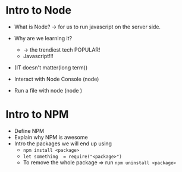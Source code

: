 # Intro to Node

* What is Node? -> for us to run javascript on the server side.
* Why are we learning it? 
    * -> the trendiest tech POPULAR!
    * Javascript!!!
* (IT doesn't matter(long term))

* Interact with Node Console (node)
* Run a file with node (node <filename>)


# Intro to NPM

* Define NPM
* Explain why NPM is awesome
* Intro the packages we will end up using 
    * `npm install <package>`
    * `let something  = require("<package>")`
    * To remove the whole package => run `npm uninstall <package>`